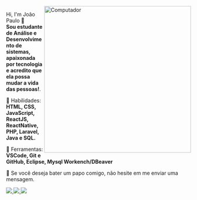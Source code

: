 <img src="https://raw.githubusercontent.com/MicaelliMedeiros/micaellimedeiros/master/image/computer-illustration.png" min-width="400px" max-width="400px" width="400px" align="right" alt="Computador">

<p align="left"> 
Hi, I'm João Paulo 👋</br>
<strong>Sou estudante de Análise e Desenvolvimento de sistemas, apaixonada por tecnologia e acredito que ela possa mudar a vida das pessoas!</strong>.
</p>

<p align="left">
  🦄 Habilidades: <strong>HTML, CSS, JavaScript, ReactJS, ReactNative, PHP, Laravel, Java e SQL.</strong>
</p>

<p align="left">
  💼 Ferramentas: <strong>VSCode, Git e GitHub, Eclipse, Mysql Workench/DBeaver</strong>
</p>

<p align="left">
  💌 Se você deseja bater um papo comigo, não hesite em me enviar uma mensagem.
</p>

<p align="left">
  <a href="https://www.instagram.com/juaopaulo.jpg/" alt="Instagram">
    <img src="https://img.shields.io/badge/-Instagram-1C1C1C?style=for-the-badge&logo=Instagram&logoColor=00FFFF&link=https://www.instagram.com/juaopaulo.jpg"/>
  </a>
  
  <a href="https://www.linkedin.com/in/joão-paulo-b69b76144" alt="Linkedin">
    <img src="https://img.shields.io/badge/-Linkedin-1C1C1C?style=for-the-badge&logo=Linkedin&logoColor=00FFFF&link=https://www.linkedin.com/in/joão-paulo-b69b76144"/>
  </a>
  
  <a href="https:https://discord.gg/4fNxUqZgnw" alt="Discord">
    <img src="https://img.shields.io/badge/-Discord-1C1C1C?style=for-the-badge&logo=Discord&logoColor=00FFFF&link=https:https://discord.gg/4fNxUqZgnw"/>
  </a>
</p>
